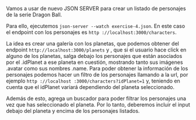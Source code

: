 Vamos a usar de nuevo JSON SERVER para crear un listado de personajes de la serie Dragon Ball.

Para ello, ejecutemos ``json-server --watch exercise-4.json``. En este caso el endpoint con los personajes es `http
://localhost:3000/characters`.

La idea es crear una galería con los planetas, que podemos obtener del endpoint `http://localhost:3000/planets` y
, que si el usuario hace click en alguno de los planetas, salga debajo los personajes que están asociados por el
 .idPlanet a ese planeta en cuestión, mostrando tanto sus imágenes .avatar como sus nombres .name. Para poder obtener
  la información de los personajes podemos hacer un filtro de los personajes llamando a la url, por ejemplo ``http
  ://localhost
  :3000/characters?idPlanet=1`` y, teniendo en cuenta que el idPlanet variará dependiendo del planeta seleccionado.
 
 Además de esto, agrega un buscador para poder filtrar los personajes una vez que has seleccionado el planeta. Por lo
  tanto, deberemos incluir el input debajo del planeta y encima de los personajes listados.
